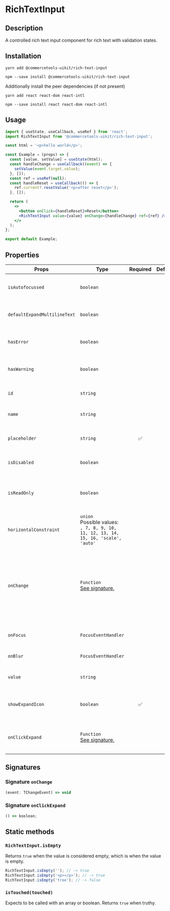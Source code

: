 <!-- THIS IS AN AUTOGENERATED FILE. DO NOT EDIT THIS FILE DIRECTLY. -->
<!-- This file is created by the `yarn generate-readme` script. -->

# RichTextInput

## Description

A controlled rich text input component for rich text with validation states.

## Installation

```
yarn add @commercetools-uikit/rich-text-input
```

```
npm --save install @commercetools-uikit/rich-text-input
```

Additionally install the peer dependencies (if not present)

```
yarn add react react-dom react-intl
```

```
npm --save install react react-dom react-intl
```

## Usage

```jsx
import { useState, useCallback, useRef } from 'react';
import RichTextInput from '@commercetools-uikit/rich-text-input';

const html = '<p>hello world</p>';

const Example = (props) => {
  const [value, setValue] = useState(html);
  const handleChange = useCallback((event) => {
    setValue(event.target.value);
  }, []);
  const ref = useRef(null);
  const handleReset = useCallback(() => {
    ref.current?.resetValue('<p>after reset</p>');
  }, []);

  return (
    <>
      <button onClick={handleReset}>Reset</button>
      <RichTextInput value={value} onChange={handleChange} ref={ref} />
    </>
  );
};

export default Example;
```

## Properties

| Props                        | Type                                                                                      | Required | Default | Description                                                                                                               |
| ---------------------------- | ----------------------------------------------------------------------------------------- | :------: | ------- | ------------------------------------------------------------------------------------------------------------------------- |
| `isAutofocussed`             | `boolean`                                                                                 |          |         | Focus the control when it is mounted                                                                                      |
| `defaultExpandMultilineText` | `boolean`                                                                                 |          |         | Expands multiline text input initially                                                                                    |
| `hasError`                   | `boolean`                                                                                 |          |         | Indicates the input field has an error                                                                                    |
| `hasWarning`                 | `boolean`                                                                                 |          |         | Indicates the input field has warning                                                                                     |
| `id`                         | `string`                                                                                  |          |         | Used as the HTML `id` attribute.                                                                                          |
| `name`                       | `string`                                                                                  |          |         | Used as the HTML `name` attribute.                                                                                        |
| `placeholder`                | `string`                                                                                  |    ✅    |         | Placeholder value to show in the input field                                                                              |
| `isDisabled`                 | `boolean`                                                                                 |          |         | Disables the rich text input                                                                                              |
| `isReadOnly`                 | `boolean`                                                                                 |          |         | Indicates that the rich text input is displaying read-only content                                                        |
| `horizontalConstraint`       | `union`<br/>Possible values:<br/>`, 7, 8, 9, 10, 11, 12, 13, 14, 15, 16, 'scale', 'auto'` |          |         | Horizontal size limit of the input fields                                                                                 |
| `onChange`                   | `Function`<br/>[See signature.](#signature-onchange)                                      |          |         | Called with an event containing the new value. Required when input is not read only. Parent should pass it back as value. |
| `onFocus`                    | `FocusEventHandler`                                                                       |          |         | Called when input is focused                                                                                              |
| `onBlur`                     | `FocusEventHandler`                                                                       |          |         | Called when input is blurred                                                                                              |
| `value`                      | `string`                                                                                  |          |         | Value of the input component.                                                                                             |
| `showExpandIcon`             | `boolean`                                                                                 |    ✅    |         | Indicates whether the expand icon should be visible                                                                       |
| `onClickExpand`              | `Function`<br/>[See signature.](#signature-onclickexpand)                                 |          |         | Called when the `expand` button is clicked                                                                                |

## Signatures

### Signature `onChange`

```ts
(event: TChangeEvent) => void
```

### Signature `onClickExpand`

```ts
() => boolean;
```

## Static methods

### `RichTextInput.isEmpty`

Returns `true` when the value is considered empty, which is when the value is empty.

```js
RichTextInput.isEmpty(''); // -> true
RichTextInput.isEmpty('<p></p>'); // -> true
RichTextInput.isEmpty('tree'); // -> false
```

### `isTouched(touched)`

Expects to be called with an array or boolean.
Returns `true` when truthy.
